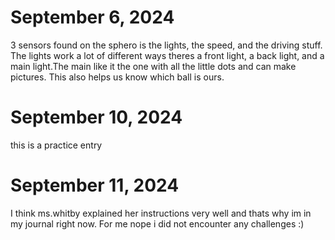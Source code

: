 # September 6, 2024
3 sensors found on the sphero is the lights, the speed, and the driving stuff.
The lights work a lot of different ways theres a front light, a back light, and a main light.The main like it the one with all the little dots and can make pictures. This also helps us know which ball is ours.
# September 10, 2024
this is a practice entry
# September 11, 2024
I think ms.whitby explained her instructions very well and thats why im in my journal right now. 
For me nope i did not encounter any challenges :)

